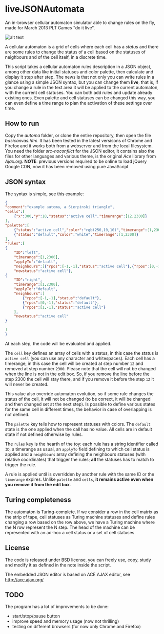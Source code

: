 liveJSONAutomata
================

An in-browser cellular automaton simulator able to change rules on the fly, made for March 2013 PLT Games "do it live".

![alt text](https://raw.github.com/jacopofar/liveJSONAutomata/master/screenshots/Screenshot%20from%202013-03-14%2022:26:13.png "The running application")

A cellular automaton is a grid of cells where each cell has a *status* and there are some rules to change the status of a cell based on the statuses of neighbours and of the cell itself, in a discrete time.

This script takes a cellular automaton rules description in a JSON object, among other data like initial statuses and color palette, then calculate and display it step after step.
The news is that not only you can write rules in a glance using a simple JSON syntax, but you can change them __live__, that is, if you change a rule in the text area it will be applied to the current automaton, with the current cell statuses. You can both add rules and update already existing ones. Even palette and cell statuses can be changed this way, you can even define a time range to plan the activation of these settings over time.

How to run
----------

Copy the *automa* folder, or clone the entire repository, then open the file *basicanvas.htm*. It has been tested in the latest versisons of Chrome and Firefox and it works both from a webserver and from the local filesystem. You need the folder *src-noconflict* for the JSON editor, it contains also the files for other languages and various theme, is the original *Ace* library from *Ajax.org*.
__NOTE__: previous versions required to be online to load jQuery Google CDN, now it has been removed using pure JavaScript


JSON syntax
-----------
The syntax is simple, see this example:

```json
{
"comment":"example automa, a Sierpinski triangle",
"cells":[
	{"x":300,"y":10,"status":"active cell","timerange":[12,2300]}
],
"palette":[
	{"status":"active cell","color":"rgb(250,10,10)","timerange":[1,2300]},
	{"status":"default","color":"white","timerange":[1,2300]}
],
"rules":[
{
	"ID":"left",
	"timerange":[1,2300],
	"applyTo":"default",
	"neighbours":[{"rpos":[-1,-1],"status":"active cell"},{"rpos":[0,-1],"status":"default"},{"rpos":[1,-1],"status":"default"}],
	"newstatus":"active cell"},
{
	"ID":"right",
	"timerange":[1,2300],
	"applyTo":"default",
	"neighbours":[
		{"rpos":[-1,-1],"status":"default"},
		{"rpos":[0,-1],"status":"default"},
		{"rpos":[1,-1],"status":"active cell"}
	],
	"newstatus":"active cell"
}

]
}
```

At each step, the code will be evaluated and applied.

The `cell` key defines an array of cells with a status, in this case the status is `active cell` (you can use any character and whitespaces). Each cell has a timerange, in this case the cell will be created at step number `12` and removed at step number `2300`. Please note that the cell will not be changed when the line is not in the edit box. So, if you remove the line before the step 2300 the cell will stay there, and if you remove it before the step `12` it will never be created.

This value also override automaton evolution, so if some rule changes the status of the cell, it will not be changed (to be correct, it will be changed and then changed set at the next step). Is possible to define various states for the same cell in different times, the behavior in case of overlapping is not defined.

The `palette` key tells how to represent statuses with colors. The `default` state is the one applied when the call has no value. All cells are in default state if not defined otherwise by rules.

The `rules` key is the hearth of the toy: each rule has a string identifier called `ID`, a timerange as usual, an `applyTo` field defining to which cell status is applied and a `neighbours` array defining the neighbours statuses (with relative coordinates) that trigger the rules; __all__ the statuses has to match to trigger the rule.

A rule is applied until is overridden by another rule with the same ID or the `timerange` expires. Unlike `palette` and `cells`, __it remains active even when you remove it from the edit box__.

Turing completeness
-------------------
The automaton is Turing-complete. If we consider a row in the cell matrix as the strip of tape, cell statuses as Turing machine statuses and define rules changing a row based on the row above, we have a Turing machine where the N row represent the N step.
The head of the machine can be represented with an ad-hoc a cell status or a set of cell statuses.

License
-------
The code is released under BSD license, you can freely use, copy, study and modify it as defined in the note inside the script.

The embedded JSON editor is based on ACE AJAX editor, see http://ace.ajax.org/ 

TODO
----
The program has a lot of improvements to be done:
* start/stop/pause button
* improve speed and memory usage (now not thrilling)
* testing on different browsers (for now only Chrome and Firefox)
